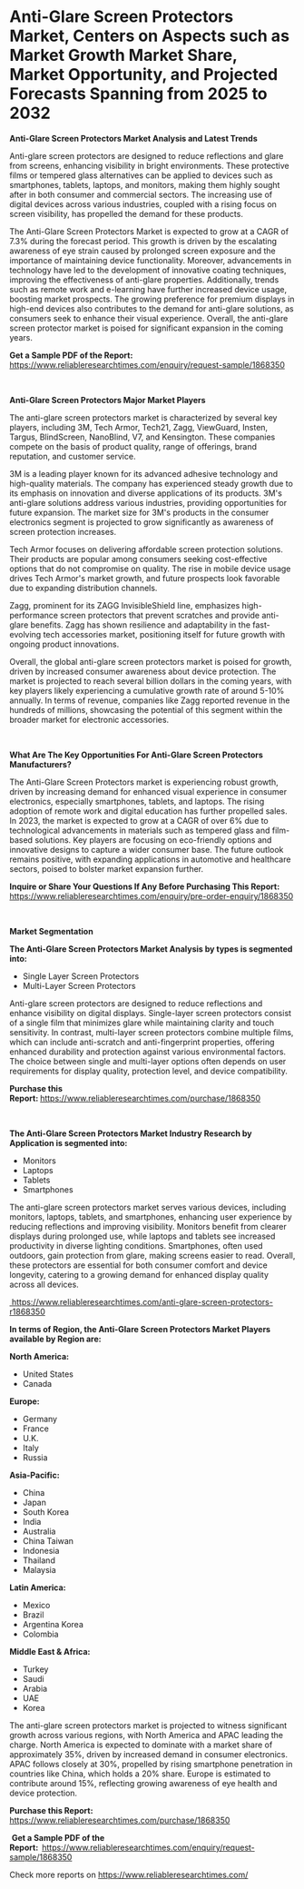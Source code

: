 <p><h1>Anti-Glare Screen Protectors Market, Centers on Aspects such as Market Growth Market Share, Market Opportunity, and Projected Forecasts Spanning from 2025 to 2032</h1></p><p><strong>Anti-Glare Screen Protectors Market Analysis and Latest Trends</strong></p>
<p><p>Anti-glare screen protectors are designed to reduce reflections and glare from screens, enhancing visibility in bright environments. These protective films or tempered glass alternatives can be applied to devices such as smartphones, tablets, laptops, and monitors, making them highly sought after in both consumer and commercial sectors. The increasing use of digital devices across various industries, coupled with a rising focus on screen visibility, has propelled the demand for these products.</p><p>The Anti-Glare Screen Protectors Market is expected to grow at a CAGR of 7.3% during the forecast period. This growth is driven by the escalating awareness of eye strain caused by prolonged screen exposure and the importance of maintaining device functionality. Moreover, advancements in technology have led to the development of innovative coating techniques, improving the effectiveness of anti-glare properties. Additionally, trends such as remote work and e-learning have further increased device usage, boosting market prospects. The growing preference for premium displays in high-end devices also contributes to the demand for anti-glare solutions, as consumers seek to enhance their visual experience. Overall, the anti-glare screen protector market is poised for significant expansion in the coming years.</p></p>
<p><strong>Get a Sample PDF of the Report:&nbsp;</strong> <a href="https://www.reliableresearchtimes.com/enquiry/request-sample/1868350?utm_campaign=2325&utm_medium=2&utm_source=Github&utm_content=ia&utm_term=10022025&utm_id=anti-glare-screen-protectors">https://www.reliableresearchtimes.com/enquiry/request-sample/1868350</a></p>
<p>&nbsp;</p>
<p><strong>Anti-Glare Screen Protectors Major Market Players</strong></p>
<p><p>The anti-glare screen protectors market is characterized by several key players, including 3M, Tech Armor, Tech21, Zagg, ViewGuard, Insten, Targus, BlindScreen, NanoBlind, V7, and Kensington. These companies compete on the basis of product quality, range of offerings, brand reputation, and customer service.</p><p>3M is a leading player known for its advanced adhesive technology and high-quality materials. The company has experienced steady growth due to its emphasis on innovation and diverse applications of its products. 3M's anti-glare solutions address various industries, providing opportunities for future expansion. The market size for 3M's products in the consumer electronics segment is projected to grow significantly as awareness of screen protection increases.</p><p>Tech Armor focuses on delivering affordable screen protection solutions. Their products are popular among consumers seeking cost-effective options that do not compromise on quality. The rise in mobile device usage drives Tech Armor's market growth, and future prospects look favorable due to expanding distribution channels.</p><p>Zagg, prominent for its ZAGG InvisibleShield line, emphasizes high-performance screen protectors that prevent scratches and provide anti-glare benefits. Zagg has shown resilience and adaptability in the fast-evolving tech accessories market, positioning itself for future growth with ongoing product innovations.</p><p>Overall, the global anti-glare screen protectors market is poised for growth, driven by increased consumer awareness about device protection. The market is projected to reach several billion dollars in the coming years, with key players likely experiencing a cumulative growth rate of around 5-10% annually. In terms of revenue, companies like Zagg reported revenue in the hundreds of millions, showcasing the potential of this segment within the broader market for electronic accessories.</p></p>
<p>&nbsp;</p>
<p><strong>What Are The Key Opportunities For Anti-Glare Screen Protectors Manufacturers?</strong></p>
<p><p>The Anti-Glare Screen Protectors market is experiencing robust growth, driven by increasing demand for enhanced visual experience in consumer electronics, especially smartphones, tablets, and laptops. The rising adoption of remote work and digital education has further propelled sales. In 2023, the market is expected to grow at a CAGR of over 6% due to technological advancements in materials such as tempered glass and film-based solutions. Key players are focusing on eco-friendly options and innovative designs to capture a wider consumer base. The future outlook remains positive, with expanding applications in automotive and healthcare sectors, poised to bolster market expansion further.</p></p>
<p><strong>Inquire or Share Your Questions If Any Before Purchasing This Report:</strong> <a href="https://www.reliableresearchtimes.com/enquiry/pre-order-enquiry/1868350?utm_campaign=2325&utm_medium=2&utm_source=Github&utm_content=ia&utm_term=10022025&utm_id=anti-glare-screen-protectors">https://www.reliableresearchtimes.com/enquiry/pre-order-enquiry/1868350</a></p>
<p>&nbsp;</p>
<p><strong>Market Segmentation</strong></p>
<p><strong>The Anti-Glare Screen Protectors Market Analysis by types is segmented into:</strong></p>
<p><ul><li>Single Layer Screen Protectors</li><li>Multi-Layer Screen Protectors</li></ul></p>
<p><p>Anti-glare screen protectors are designed to reduce reflections and enhance visibility on digital displays. Single-layer screen protectors consist of a single film that minimizes glare while maintaining clarity and touch sensitivity. In contrast, multi-layer screen protectors combine multiple films, which can include anti-scratch and anti-fingerprint properties, offering enhanced durability and protection against various environmental factors. The choice between single and multi-layer options often depends on user requirements for display quality, protection level, and device compatibility.</p></p>
<p><strong>Purchase this Report:&nbsp;</strong><a href="https://www.reliableresearchtimes.com/purchase/1868350?utm_campaign=2325&utm_medium=2&utm_source=Github&utm_content=ia&utm_term=10022025&utm_id=anti-glare-screen-protectors">https://www.reliableresearchtimes.com/purchase/1868350</a></p>
<p>&nbsp;</p>
<p><strong>The Anti-Glare Screen Protectors Market Industry Research by Application is segmented into:</strong></p>
<p><ul><li>Monitors</li><li>Laptops</li><li>Tablets</li><li>Smartphones</li></ul></p>
<p><p>The anti-glare screen protectors market serves various devices, including monitors, laptops, tablets, and smartphones, enhancing user experience by reducing reflections and improving visibility. Monitors benefit from clearer displays during prolonged use, while laptops and tablets see increased productivity in diverse lighting conditions. Smartphones, often used outdoors, gain protection from glare, making screens easier to read. Overall, these protectors are essential for both consumer comfort and device longevity, catering to a growing demand for enhanced display quality across all devices.</p></p>
<p><a href="https://www.reliableresearchtimes.com/anti-glare-screen-protectors-r1868350?utm_campaign=2325&utm_medium=2&utm_source=Github&utm_content=ia&utm_term=10022025&utm_id=anti-glare-screen-protectors">&nbsp;https://www.reliableresearchtimes.com/anti-glare-screen-protectors-r1868350</a></p>
<p><strong>In terms of Region, the Anti-Glare Screen Protectors Market Players available by Region are:</strong></p>
<p>
    <p> <strong> North America: </strong>
        <ul>
            <li>United States</li>
            <li>Canada</li>
        </ul>
        </p> 
    <p> <strong> Europe: </strong>
        <ul>
            <li>Germany</li>
            <li>France</li>
            <li>U.K.</li>
            <li>Italy</li>
            <li>Russia</li>
        </ul>
        </p> 
    <p> <strong> Asia-Pacific: </strong>
        <ul>
            <li>China</li>
            <li>Japan</li>
            <li>South Korea</li>
            <li>India</li>
            <li>Australia</li>
            <li>China Taiwan</li>
            <li>Indonesia</li>
            <li>Thailand</li>
            <li>Malaysia</li>
        </ul>
        </p> 
    <p> <strong> Latin America: </strong>
        <ul>
            <li>Mexico</li>
            <li>Brazil</li>
            <li>Argentina Korea</li>
            <li>Colombia</li>
        </ul>
        </p> 
    <p> <strong> Middle East & Africa: </strong>
        <ul>
            <li>Turkey</li>
            <li>Saudi</li>
            <li>Arabia</li>
            <li>UAE</li>
            <li>Korea</li>
        </ul>
    </p>
    </p>
<p><p>The anti-glare screen protectors market is projected to witness significant growth across various regions, with North America and APAC leading the charge. North America is expected to dominate with a market share of approximately 35%, driven by increased demand in consumer electronics. APAC follows closely at 30%, propelled by rising smartphone penetration in countries like China, which holds a 20% share. Europe is estimated to contribute around 15%, reflecting growing awareness of eye health and device protection.</p></p>
<p><strong>Purchase this Report: </strong><a href="https://www.reliableresearchtimes.com/purchase/1868350?utm_campaign=2325&utm_medium=2&utm_source=Github&utm_content=ia&utm_term=10022025&utm_id=anti-glare-screen-protectors">https://www.reliableresearchtimes.com/purchase/1868350</a></p>
<p>&nbsp;<strong>Get a Sample PDF of the Report:&nbsp;&nbsp;</strong><a href="https://www.reliableresearchtimes.com/enquiry/request-sample/1868350?utm_campaign=2325&utm_medium=2&utm_source=Github&utm_content=ia&utm_term=10022025&utm_id=anti-glare-screen-protectors">https://www.reliableresearchtimes.com/enquiry/request-sample/1868350</a></p>
<p><strong></strong></p>
<p>Check more reports on <a href="https://www.reliableresearchtimes.com/?utm_campaign=2325&utm_medium=2&utm_source=Github&utm_content=ia&utm_term=10022025&utm_id=anti-glare-screen-protectors">https://www.reliableresearchtimes.com/</a></p>